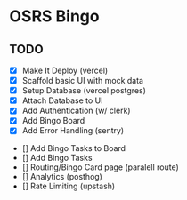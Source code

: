 # OSRS Bingo

## TODO

- [X] Make It Deploy (vercel)
- [X] Scaffold basic UI with mock data
- [X] Setup Database (vercel postgres)
- [X] Attach Database to UI
- [X] Add Authentication (w/ clerk)
- [x] Add Bingo Board        
- [x] Add Error Handling (sentry)
- [] Add Bingo Tasks to Board
- [] Add Bingo Tasks
- [] Routing/Bingo Card page (paralell route)
- [] Analytics (posthog)
- [] Rate Limiting (upstash)


